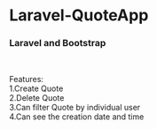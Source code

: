 # Laravel-QuoteApp

<h3>Laravel and Bootstrap</h3><br>

Features:<br>
1.Create Quote<br>
2.Delete Quote<br>
3.Can filter Quote by individual user<br>
4.Can see the creation date and time<br>


